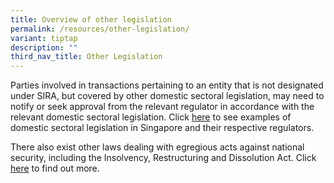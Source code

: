 ```yaml
---
title: Overview of other legislation
permalink: /resources/other-legislation/
variant: tiptap
description: ""
third_nav_title: Other Legislation
---
```

<p>Parties involved in transactions pertaining to an entity that is not designated
under SIRA, but covered by other domestic sectoral legislation, may need
to notify or seek approval from the relevant regulator in accordance with
the relevant domestic sectoral legislation. Click <a href="/resources/other-legislation/sectoral-legislation" rel="noopener noreferrer nofollow" target="_blank">here</a> to see
examples of domestic sectoral legislation in Singapore and their respective
regulators.</p>
<p>There also exist other laws dealing with egregious acts against national
security, including the Insolvency, Restructuring and Dissolution Act.
Click <a href="/resources/other-legislation/irda" rel="noopener noreferrer nofollow" target="_blank">here</a> to
find out more.</p>